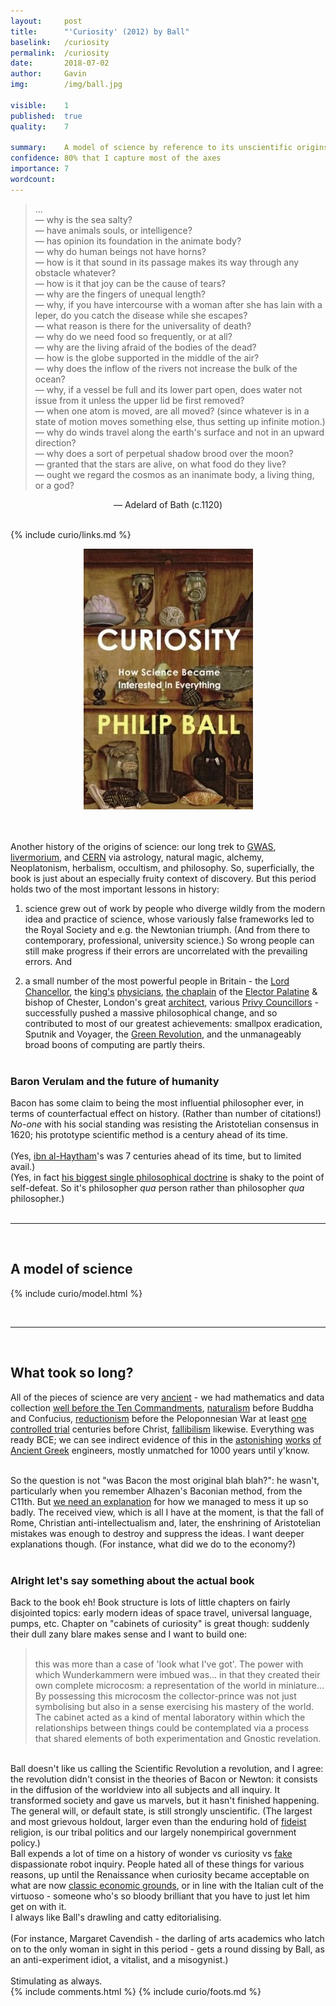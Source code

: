 ```yaml
---
layout:     post
title:      "'Curiosity' (2012) by Ball"
baselink:   /curiosity
permalink:  /curiosity
date:       2018-07-02
author:     Gavin   
img:        /img/ball.jpg

visible:    1
published:  true
quality: 	7

summary:    A model of science by reference to its unscientific origins
confidence: 80% that I capture most of the axes
importance: 7
wordcount:  
---
```


<blockquote>...<br>
	— why is the sea salty?<br>
	— have animals souls, or intelligence? <br>
	— has opinion its foundation in the animate body? <br>
	— why do human beings not have horns? <br>
	— how is it that sound in its passage makes its way through any obstacle whatever? <br>
	— how is it that joy can be the cause of tears? <br>
	— why are the fingers of unequal length? <br>
	— why, if you have intercourse with a woman after she has lain with a leper, do you catch the disease while she escapes? <br>
	— what reason is there for the universality of death? <br>
	— why do we need food so frequently, or at all? <br>
	— why are the living afraid of the bodies of the dead?<br>
	— how is the globe supported in the middle of the air? <br>
	— why does the inflow of the rivers not increase the bulk of the ocean? <br>
	— why, if a vessel be full and its lower part open, does water not issue from it unless the upper lid be first removed? <br>
	— when one atom is moved, are all moved? (since whatever is in a state of motion moves something else, thus setting up infinite motion.) <br>
	— why do winds travel along the earth's surface and not in an upward direction? <br>
	— why does a sort of perpetual shadow brood over the moon? <br>
	— granted that the stars are alive, on what food do they live? <br>
	— ought we regard the cosmos as an inanimate body, a living thing, or a god? 
	<br>
</blockquote>
<center>
	—  Adelard of Bath (c.1120)
</center>

<br>

{%	include curio/links.md	%}

<center>
	<img src="/img/ball.jpg" />
</center>
<br><br>

Another history of the origins of science: our long trek to <a href="{{gwas}}">GWAS</a>, <a href="{{chem}}">livermorium</a>, and <a href="{{cern}}">CERN</a> via astrology, natural magic, alchemy, Neoplatonism, herbalism, occultism, and philosophy. So, superficially, the book is just about an especially <a></a>fruity context of discovery. But this period holds two of the most important lessons in history: 

1. science grew out of work by people who diverge wildly from the modern idea and practice of science, whose variously false frameworks led to the Royal Society and e.g. the Newtonian triumph. (And from there to contemporary, professional, university science.) So wrong people can still make progress if their errors are uncorrelated with the prevailing errors. And

2. a small number of the most powerful people in Britain - the <a href="{{bigb}}">Lord Chancellor</a>, the <a href="{{phys}}">king's</a> <a href="{{har}}">physicians</a>, <a href="{{chap}}">the chaplain</a> of the <a href="{{elec}}">Elector Palatine</a> & bishop of Chester, London's great <a href="{{wren}}">architect</a>, various <a href="{{priv}}">Privy Councillors</a> - successfully pushed a massive philosophical change, and so contributed to most of our greatest achievements: smallpox eradication, Sputnik and Voyager, the <a href="{{green}}">Green Revolution</a>, and the unmanageably broad boons of computing are partly theirs. <br><br>


<div class="accordion">
	<h3>Baron Verulam and the future of humanity</h3>
	<div>
		Bacon has some claim to being the most influential philosopher ever, in terms of counterfactual effect on history. (Rather than number of citations!) <i>No-one</i> with his social standing was resisting the Aristotelian consensus in 1620; his prototype scientific method is a century ahead of its time.<br><br> 
<!--  -->
		(Yes, <a href="{{hay}}">ibn al-Haytham</a>'s was 7 centuries ahead of its time, but to limited avail.)<br>
		(Yes, in fact <a href="{{induc}}">his biggest single philosophical doctrine</a> is shaky to the point of self-defeat. So it's philosopher <i>qua</i> person rather than philosopher <i>qua</i> philosopher.)
	</div>
</div><br>

---

<br>

## A model of science

{%	include curio/model.html	%}

<br>

---

<br>

## What took so long?

All of the pieces of science are very <a href="{{anc}}">ancient</a> - we had mathematics and data collection <a href="https://en.wikipedia.org/wiki/Plimpton_322">well before the Ten Commandments</a>, <a href="https://en.wikipedia.org/wiki/Thales_of_Miletus">naturalism</a> before Buddha and Confucius, <a href="https://en.wikipedia.org/wiki/Atomism#Greek_atomism">reductionism</a> before the Peloponnesian War at least <a href="http://tunesforbears.com/a-history-of-randomization/">one controlled trial</a> centuries before Christ, <a href="https://plato.stanford.edu/entries/carneades/#3">fallibilism</a> likewise. Everything was ready BCE; we can see indirect evidence of this in the <a href="https://en.wikipedia.org/wiki/Aeolipile">astonishing</a> <a href="https://en.wikipedia.org/wiki/Archimedes%27_screw">works</a> <a href="https://en.wikipedia.org/wiki/Ctesibius#Inventions">of</a> <a href="https://en.wikipedia.org/wiki/Philo_of_Byzantium#Devices">Ancient Greek</a> engineers, mostly unmatched for 1000 years until y'know. <br><br>

So the question is not "was Bacon the most original blah blah?": he wasn't, particularly when you remember Alhazen's Baconian method, from the C11th. But <a href="{{grace}}">we need an explanation</a> for how we managed to mess it up so badly. The received view, which is all I have at the moment, is that the fall of Rome, Christian anti-intellectualism and, later, the enshrining of Aristotelian mistakes was enough to destroy and suppress the ideas. I want deeper explanations though. (For instance, what did we do to the economy?)<br><br>



<div class="accordion">
	<h3>Alright let's say something about the actual book</h3>
	<div>
		Back to the book eh! Book structure is lots of little chapters on fairly disjointed topics: early modern ideas of space travel, universal language, pumps, etc. Chapter on "cabinets of curiosity" is great though: suddenly their dull zany blare makes sense and I want to build one:<br>
		<blockquote><br>this was more than a case of 'look what I've got'. The power with which Wunderkammern were imbued was... in that they created their own complete microcosm: a representation of the world in miniature... By possessing this microcosm the collector-prince was not just symbolising but also in a sense exercising his mastery of the world. The cabinet acted as a kind of mental laboratory within which the relationships between things could be contemplated via a process that shared elements of both experimentation and Gnostic revelation.<br>
		</blockquote><br>
<!--  -->
		Ball doesn't like us calling the Scientific Revolution a revolution, and I agree: the revolution didn't consist in the theories of Bacon or Newton: it consists in the diffusion of the worldview into all subjects and all inquiry. It transformed society and gave us marvels, but it hasn't finished happening. The general will, or default state, is still strongly unscientific. (The largest and most grievous holdout, larger even than the enduring hold of <a href="{{fid}}">fideist</a> religion, is our tribal politics and our largely nonempirical government policy.)<br>
<!--  -->
		Ball expends a lot of time on a history of wonder vs curiosity vs <a href="{{hypo}}">fake</a> dispassionate robot inquiry. People hated all of these things for various reasons, up until the Renaissance when curiosity became acceptable on what are now <a href="{{bl}}">classic economic grounds</a>, or in line with the Italian cult of the virtuoso - someone who's so bloody brilliant that you have to just let him get on with it.<br>I always like Ball's drawling and catty editorialising.<br><br> 
<!--  -->
		(For instance, Margaret Cavendish - the darling of arts academics who latch on to the only woman in sight in this period - gets a round dissing by Ball, as an anti-experiment idiot, a vitalist, and a misogynist.)<br><br> 
<!--  -->
		Stimulating as always.
	</div>
</div>
{%	include comments.html	%}
{%	include curio/foots.md	%}

<br><br>

